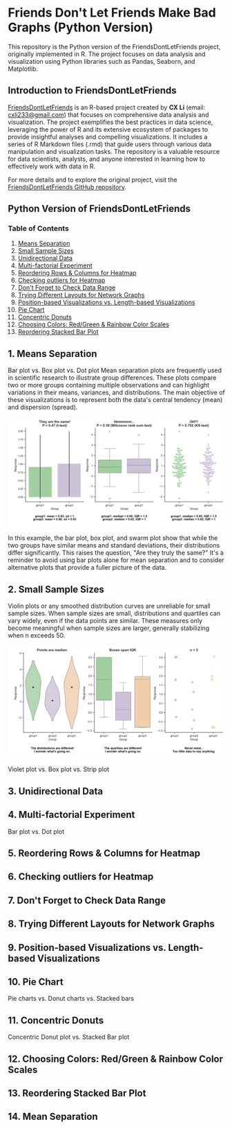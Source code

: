 # Friends Don't Let Friends Make Bad Graphs (Python Version)
This repository is the Python version of the FriendsDontLetFriends project, originally implemented in R. The project focuses on data analysis and visualization using Python libraries such as Pandas, Seaborn, and Matplotlib.

## Introduction to FriendsDontLetFriends

[FriendsDontLetFriends](https://github.com/cxli233/FriendsDontLetFriends) is an R-based project created by **CX Li** (email: cxli233@gmail.com) that focuses on comprehensive data analysis and visualization. The project exemplifies the best practices in data science, leveraging the power of R and its extensive ecosystem of packages to provide insightful analyses and compelling visualizations. It includes a series of R Markdown files (.rmd) that guide users through various data manipulation and visualization tasks. The repository is a valuable resource for data scientists, analysts, and anyone interested in learning how to effectively work with data in R.

For more details and to explore the original project, visit the [FriendsDontLetFriends GitHub repository](https://github.com/cxli233/FriendsDontLetFriends).

## Python Version of FriendsDontLetFriends

### Table of Contents
1. [Means Separation](https://github.com/dzhao2019/FriendsDontLetFriends-Python#1-means-separation)
2. [Small Sample Sizes](https://github.com/dzhao2019/FriendsDontLetFriends-Python#2-small-sample-sizes)
3. [Unidirectional Data](https://github.com/dzhao2019/FriendsDontLetFriends-Python#3-unidirectional-data)
4. [Multi-factorial Experiment](https://github.com/dzhao2019/FriendsDontLetFriends-Python#4-Multi-factorial-Experiment)
5. [Reordering Rows & Columns for Heatmap](https://github.com/dzhao2019/FriendsDontLetFriends-Python#5-Reordering-Rows-&-Columns-for-Heatmap)
6. [Checking outliers for Heatmap](https://github.com/dzhao2019/FriendsDontLetFriends-Python#6-Checking-outliers-for-Heatmap)
7. [Don't Forget to Check Data Range](https://github.com/dzhao2019/FriendsDontLetFriends-Python#7-Don't-Forget-to-Check-Data-Range)
8. [Trying Different Layouts for Network Graphs](https://github.com/dzhao2019/FriendsDontLetFriends-Python#8-Trying-Different-Layouts-for-Network-Graphs)
9. [Position-based Visualizations vs. Length-based Visualizations](https://github.com/dzhao2019/FriendsDontLetFriends-Python#9-Position-based-Visualizations-vs.-Length-based-Visualizations)
10. [Pie Chart](https://github.com/dzhao2019/FriendsDontLetFriends-Python#10-Pie-Chart)
11. [Concentric Donuts](https://github.com/dzhao2019/FriendsDontLetFriends-Python#11-Concentric-Donuts)
12. [Choosing Colors: Red/Green & Rainbow Color Scales](https://github.com/dzhao2019/FriendsDontLetFriends-Python#12-Choosing-Colors:-Red/Green-&-Rainbow-Color-Scales)
13. [Reordering Stacked Bar Plot](https://github.com/dzhao2019/FriendsDontLetFriends-Python#13-Reordering-Stacked-Bar-Plot)


## 1. Means Separation
Bar plot vs. Box plot vs. Dot plot
Mean separation plots are frequently used in scientific research to illustrate group differences. These plots compare two or more groups containing multiple observations and can highlight variations in their means, variances, and distributions. The main objective of these visualizations is to represent both the data's central tendency (mean) and dispersion (spread).

![No Bar Plots for Means Separation](https://github.com/dzhao2019/FriendsDontLetFriends-Python/blob/main/Results/01%20Bar_plots_for_means_separation.png) 

In this example, the bar plot, box plot, and swarm plot show that while the two groups have similar means and standard deviations, their distributions differ significantly. This raises the question, "Are they truly the same?" It's a reminder to avoid using bar plots alone for mean separation and to consider alternative plots that provide a fuller picture of the data.

## 2. Small Sample Sizes
Violin plots or any smoothed distribution curves are unreliable for small sample sizes. When sample sizes are small, distributions and quartiles can vary widely, even if the data points are similar. These measures only become meaningful when sample sizes are larger, generally stabilizing when n exceeds 50.

![Violin_plot_for_small_n](https://github.com/dzhao2019/FriendsDontLetFriends-Python/blob/main/Results/02%20Violin_plot_for_small_n.png)

Violet plot vs. Box plot vs. Strip plot

## 3. Unidirectional Data


## 4. Multi-factorial Experiment
Bar plot vs. Dot plot

## 5. Reordering Rows & Columns for Heatmap


## 6. Checking outliers for Heatmap


## 7. Don't Forget to Check Data Range


## 8. Trying Different Layouts for Network Graphs


## 9. Position-based Visualizations vs. Length-based Visualizations


## 10. Pie Chart
Pie charts vs. Donut charts vs. Stacked bars

## 11. Concentric Donuts
Concentric Donut plot vs. Stacked Bar plot

## 12. Choosing Colors: Red/Green & Rainbow Color Scales


## 13. Reordering Stacked Bar Plot


## 14. Mean Separation




